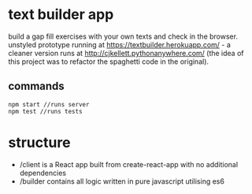 # text builder app

build a gap fill exercises with your own texts and check in the browser.
unstyled prototype running at https://textbuilder.herokuapp.com/ - a cleaner version runs at http://cjkellett.pythonanywhere.com/ (the idea of this project was to refactor the spaghetti code in the original).

## commands
```
npm start //runs server
npm test //runs tests
```

# structure
* /client is a React app built from create-react-app with no additional dependencies
* /builder contains all logic written in pure javascript utilising es6
